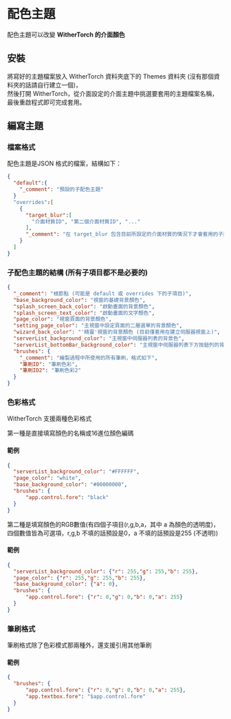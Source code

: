 # 配色主題
配色主題可以改變 **WitherTorch 的介面顏色**

## 安裝
將寫好的主題檔案放入 WitherTorch 資料夾底下的 Themes 資料夾 (沒有那個資料夾的話請自行建立一個)，<br/>
然後打開 WitherTorch，從介面設定的介面主題中挑選要套用的主題檔案名稱，最後重啟程式即可完成套用。

## 編寫主題
### 檔案格式
配色主題是JSON 格式的檔案，結構如下：
```json
{
  "default":{
    "_comment": "預設的子配色主題"
  }
  "overrides":[
    {
      "target_blur":[
        "介面材質ID", "第二個介面材質ID", "..."
      ],
      "_comment": "在 target_blur 包含目前所設定的介面材質的情況下才會套用的子配色主題"
    }
  ]
}
```
### 子配色主題的結構 (所有子項目都不是必要的)
```json
{
  "_comment": "根節點 (可能是 default 或 overrides 下的子項目)",
  "base_background_color": "視窗的基礎背景顏色",
  "splash_screen_back_color": "啟動畫面的背景顏色",
  "splash_screen_text_color": "啟動畫面的文字顏色",
  "page_color": "視窗頁面的背景顏色",
  "setting_page_color": "主視窗中設定頁面的二層選單的背景顏色",
  "wizard_back_color": "'精靈'視窗的背景顏色 (目前僅套用在建立伺服器視窗上)",
  "serverList_background_color": "主視窗中伺服器列表的背景色",
  "serverList_bottomBar_background_color": "主視窗中伺服器列表下方按鈕列的背景色",
  "brushes": {
    "_comment": "繪製過程中所使用的所有筆刷，格式如下",
    "筆刷ID": "筆刷色彩",
    "筆刷ID2": "筆刷色彩2"
  }
}
```

### 色彩格式

WitherTorch 支援兩種色彩格式

第一種是直接填寫顏色的名稱或16進位顏色編碼
#### 範例
```json
{
  "serverList_background_color": "#FFFFFF",
  "page_color": "white",
  "base_background_color": "#00000000",
  "brushes": {
      "app.control.fore": "black"
  }
}
```

第二種是填寫顏色的RGB數值(有四個子項目(r,g,b,a，其中 a 為顏色的透明度)，四個數值皆為可選項，r,g,b 不填的話預設是0，a 不填的話預設是255 (不透明))
#### 範例
```json
{
  "serverList_background_color": {"r": 255,"g": 255,"b": 255},
  "page_color": {"r": 255,"g": 255,"b": 255},
  "base_background_color": {"a": 0},
  "brushes": {
      "app.control.fore": {"r": 0,"g": 0,"b": 0,"a": 255}
  }
}
```

### 筆刷格式

筆刷格式除了色彩模式那兩種外，還支援引用其他筆刷
#### 範例
```json
{
  "brushes": {
      "app.control.fore": {"r": 0,"g": 0,"b": 0,"a": 255},
      "app.textbox.fore": "$app.control.fore"
  }
}
```
